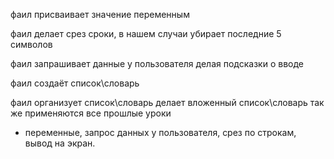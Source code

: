 фаил присваивает значение переменным 

фаил делает срез сроки, в нашем случаи убирает последние 5 символов  

фаил запрашивает данные у пользователя делая подсказки о вводе 

фаил создаёт список\словарь 

фаил организует список\словарь делает вложенный список\словарь так же применяются все прошлые уроки  
- переменные, запрос данных у пользователя, срез по строкам, вывод на экран. 
